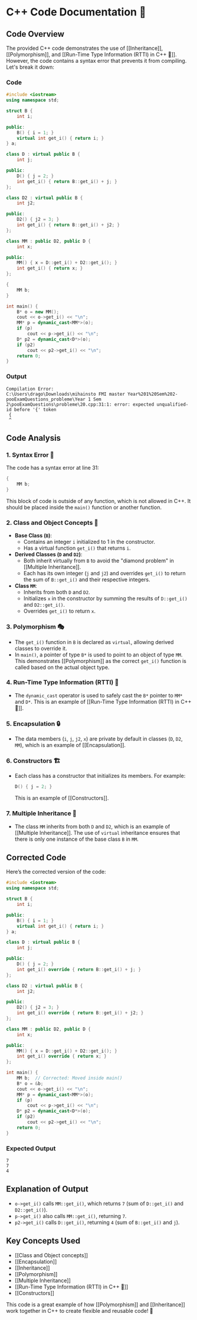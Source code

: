 # C++ Code Documentation 📄

## Code Overview

The provided C++ code demonstrates the use of [[Inheritance]], [[Polymorphism]], and [[Run-Time Type Information (RTTI) in C++ 🧐]]. However, the code contains a syntax error that prevents it from compiling. Let's break it down:

### Code
```cpp
#include <iostream>
using namespace std;

struct B {
    int i;

public:
    B() { i = 1; }
    virtual int get_i() { return i; }
} a;

class D : virtual public B {
    int j;

public:
    D() { j = 2; }
    int get_i() { return B::get_i() + j; }
};

class D2 : virtual public B {
    int j2;

public:
    D2() { j2 = 3; }
    int get_i() { return B::get_i() + j2; }
};

class MM : public D2, public D {
    int x;

public:
    MM() { x = D::get_i() + D2::get_i(); }
    int get_i() { return x; }
};

{
    MM b;
}

int main() {
    B* o = new MM();
    cout << o->get_i() << "\n";
    MM* p = dynamic_cast<MM*>(o);
    if (p)
        cout << p->get_i() << "\n";
    D* p2 = dynamic_cast<D*>(o);
    if (p2)
        cout << p2->get_i() << "\n";
    return 0;
}
```

### Output
```
Compilation Error:
C:\Users\drago\Downloads\mihainsto FMI master Year%201%20Sem%202-pooExamQuestions_probleme\Year 1 Sem 2\pooExamQuestions\probleme\20.cpp:31:1: error: expected unqualified-id before '{' token
 {
 ^
```

## Code Analysis

### 1. **Syntax Error** 🚨
The code has a syntax error at line 31:
```cpp
{
    MM b;
}
```
This block of code is outside of any function, which is not allowed in C++. It should be placed inside the `main()` function or another function.

### 2. **Class and Object Concepts** 🧩
- **Base Class (`B`)**: 
  - Contains an integer `i` initialized to 1 in the constructor.
  - Has a virtual function `get_i()` that returns `i`.
- **Derived Classes (`D` and `D2`)**:
  - Both inherit virtually from `B` to avoid the "diamond problem" in [[Multiple Inheritance]].
  - Each has its own integer (`j` and `j2`) and overrides `get_i()` to return the sum of `B::get_i()` and their respective integers.
- **Class `MM`**:
  - Inherits from both `D` and `D2`.
  - Initializes `x` in the constructor by summing the results of `D::get_i()` and `D2::get_i()`.
  - Overrides `get_i()` to return `x`.

### 3. **Polymorphism** 🎭
- The `get_i()` function in `B` is declared as `virtual`, allowing derived classes to override it.
- In `main()`, a pointer of type `B*` is used to point to an object of type `MM`. This demonstrates [[Polymorphism]] as the correct `get_i()` function is called based on the actual object type.

### 4. **Run-Time Type Information (RTTI)** 🧐
- The `dynamic_cast` operator is used to safely cast the `B*` pointer to `MM*` and `D*`. This is an example of [[Run-Time Type Information (RTTI) in C++ 🧐]].

### 5. **Encapsulation** 🔒
- The data members (`i`, `j`, `j2`, `x`) are private by default in classes (`D`, `D2`, `MM`), which is an example of [[Encapsulation]].

### 6. **Constructors** 🏗️
- Each class has a constructor that initializes its members. For example:
  ```cpp
  D() { j = 2; }
  ```
  This is an example of [[Constructors]].

### 7. **Multiple Inheritance** 🧬
- The class `MM` inherits from both `D` and `D2`, which is an example of [[Multiple Inheritance]]. The use of `virtual` inheritance ensures that there is only one instance of the base class `B` in `MM`.

## Corrected Code

Here’s the corrected version of the code:

```cpp
#include <iostream>
using namespace std;

struct B {
    int i;

public:
    B() { i = 1; }
    virtual int get_i() { return i; }
} a;

class D : virtual public B {
    int j;

public:
    D() { j = 2; }
    int get_i() override { return B::get_i() + j; }
};

class D2 : virtual public B {
    int j2;

public:
    D2() { j2 = 3; }
    int get_i() override { return B::get_i() + j2; }
};

class MM : public D2, public D {
    int x;

public:
    MM() { x = D::get_i() + D2::get_i(); }
    int get_i() override { return x; }
};

int main() {
    MM b;  // Corrected: Moved inside main()
    B* o = &b;
    cout << o->get_i() << "\n";
    MM* p = dynamic_cast<MM*>(o);
    if (p)
        cout << p->get_i() << "\n";
    D* p2 = dynamic_cast<D*>(o);
    if (p2)
        cout << p2->get_i() << "\n";
    return 0;
}
```

### Expected Output
```
7
7
4
```

## Explanation of Output
- `o->get_i()` calls `MM::get_i()`, which returns `7` (sum of `D::get_i()` and `D2::get_i()`).
- `p->get_i()` also calls `MM::get_i()`, returning `7`.
- `p2->get_i()` calls `D::get_i()`, returning `4` (sum of `B::get_i()` and `j`).

## Key Concepts Used
- [[Class and Object concepts]]
- [[Encapsulation]]
- [[Inheritance]]
- [[Polymorphism]]
- [[Multiple Inheritance]]
- [[Run-Time Type Information (RTTI) in C++ 🧐]]
- [[Constructors]]

This code is a great example of how [[Polymorphism]] and [[Inheritance]] work together in C++ to create flexible and reusable code! 🚀